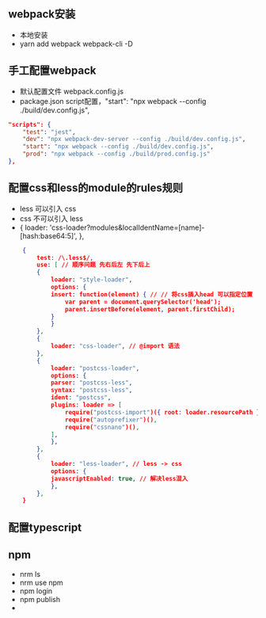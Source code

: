 ## webpack安装
- 本地安装 
- yarn add webpack webpack-cli -D

## 手工配置webpack
- 默认配置文件 webpack.config.js
- package.json script配置，"start": "npx webpack --config ./build/dev.config.js",
```json
"scripts": {
    "test": "jest",
    "dev": "npx webpack-dev-server --config ./build/dev.config.js",
    "start": "npx webpack --config ./build/dev.config.js",
    "prod": "npx webpack --config ./build/prod.config.js"
},
```
## 配置css和less的module的rules规则
- less 可以引入 css
- css 不可以引入 less
- {
            loader: 'css-loader?modules&localIdentName=[name]-[hash:base64:5]',
          },
```json
    {
        test: /\.less$/,
        use: [ // 顺序问题 先右后左 先下后上
        { 
            loader: "style-loader",
            options: {
            insert: function(element) { // // 将css插入head 可以指定位置
                var parent = document.querySelector('head');
                parent.insertBefore(element, parent.firstChild);
            }
            }
        },
        {
            loader: "css-loader", // @import 语法 
        },
        {
            loader: "postcss-loader",
            options: {
            parser: "postcss-less",
            syntax: "postcss-less",
            ident: "postcss",
            plugins: loader => [
                require("postcss-import")({ root: loader.resourcePath }),
                require("autoprefixer")(),
                require("cssnano")(),
            ],
            },
        },
        {
            loader: "less-loader", // less -> css
            options: {
            javascriptEnabled: true, // 解决less混入
            },
        },
    }
```
## 配置typescript

## npm
- nrm ls
- nrm use npm
- npm login
- npm publish
- 
